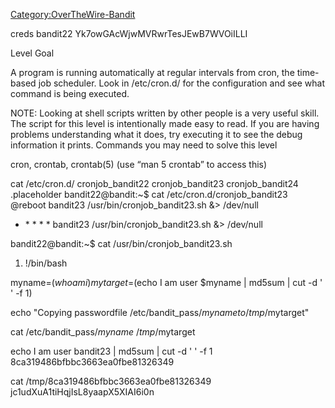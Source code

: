 [Category:OverTheWire-Bandit](/Category:OverTheWire-Bandit "wikilink")

creds bandit22 Yk7owGAcWjwMVRwrTesJEwB7WVOiILLI

Level Goal

A program is running automatically at regular intervals from cron, the
time-based job scheduler. Look in /etc/cron.d/ for the configuration and
see what command is being executed.

NOTE: Looking at shell scripts written by other people is a very useful
skill. The script for this level is intentionally made easy to read. If
you are having problems understanding what it does, try executing it to
see the debug information it prints. Commands you may need to solve this
level

cron, crontab, crontab(5) (use “man 5 crontab” to access this)

cat /etc/cron.d/ cronjob_bandit22 cronjob_bandit23 cronjob_bandit24
.placeholder bandit22@bandit:\~$ cat /etc/cron.d/cronjob_bandit23
@reboot bandit23 /usr/bin/cronjob_bandit23.sh &\> /dev/null

  - \* \* \* \* bandit23 /usr/bin/cronjob_bandit23.sh &\> /dev/null

bandit22@bandit:\~$ cat /usr/bin/cronjob_bandit23.sh

1.  \!/bin/bash

myname=$(whoami) mytarget=$(echo I am user $myname | md5sum | cut -d ' '
-f 1)

echo "Copying passwordfile /etc/bandit_pass/$myname to /tmp/$mytarget"

cat /etc/bandit_pass/$myname \> /tmp/$mytarget

echo I am user bandit23 | md5sum | cut -d ' ' -f 1
8ca319486bfbbc3663ea0fbe81326349

cat /tmp/8ca319486bfbbc3663ea0fbe81326349
jc1udXuA1tiHqjIsL8yaapX5XIAI6i0n